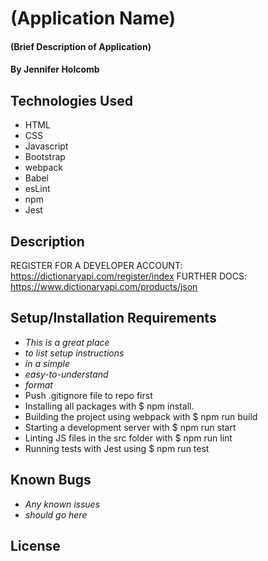 # (Application Name)

#### (Brief Description of Application)

#### By Jennifer Holcomb

## Technologies Used

* HTML
* CSS
* Javascript
* Bootstrap
* webpack
* Babel
* esLint
* npm
* Jest

## Description
REGISTER FOR A DEVELOPER ACCOUNT: https://dictionaryapi.com/register/index
FURTHER DOCS: https://www.dictionaryapi.com/products/json

## Setup/Installation Requirements

* _This is a great place_
* _to list setup instructions_
* _in a simple_
* _easy-to-understand_
* _format_
* Push .gitignore file to repo first
* Installing all packages with $ npm install.
* Building the project using webpack with $ npm run build
* Starting a development server with $ npm run start
* Linting JS files in the src folder with $ npm run lint
* Running tests with Jest using $ npm run test

## Known Bugs

* _Any known issues_
* _should go here_

## License